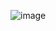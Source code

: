 ![image](https://user-images.githubusercontent.com/37501487/205328815-bdd0677d-b0d2-4ad6-9add-69bae1ba8ade.png)
